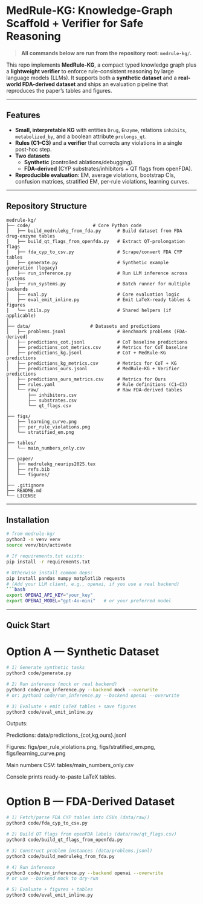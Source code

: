 # MedRule-KG: Knowledge-Graph Scaffold + Verifier for Safe Reasoning

> **All commands below are run from the repository root: `medrule-kg/`.**

This repo implements **MedRule-KG**, a compact typed knowledge graph plus a **lightweight verifier** to enforce rule-consistent reasoning by large language models (LLMs). It supports both a **synthetic dataset** and a **real-world FDA-derived dataset** and ships an evaluation pipeline that reproduces the paper’s tables and figures.

---

## Features

- **Small, interpretable KG** with entities `Drug`, `Enzyme`, relations `inhibits`, `metabolized_by`, and a boolean attribute `prolongs_qt`.
- **Rules (C1–C3)** and a **verifier** that corrects any violations in a single post-hoc step.
- **Two datasets**
  - **Synthetic** (controlled ablations/debugging).
  - **FDA-derived** (CYP substrates/inhibitors + QT flags from openFDA).
- **Reproducible evaluation**: EM, average violations, bootstrap CIs, confusion matrices, stratified EM, per-rule violations, learning curves.

---

## Repository Structure

```
medrule-kg/
├── code/                       # Core Python code
│   ├── build_medrulekg_from_fda.py      # Build dataset from FDA drug-enzyme tables
│   ├── build_qt_flags_from_openfda.py   # Extract QT-prolongation flags
│   ├── fda_cyp_to_csv.py                # Scrape/convert FDA CYP tables
│   ├── generate.py                      # Synthetic example generation (legacy)
│   ├── run_inference.py                 # Run LLM inference across systems
│   ├── run_systems.py                   # Batch runner for multiple backends
│   ├── eval.py                          # Core evaluation logic
│   ├── eval_emit_inline.py              # Emit LaTeX-ready tables & figures
│   └── utils.py                         # Shared helpers (if applicable)
│
├── data/                      # Datasets and predictions
│   ├── problems.jsonl                   # Benchmark problems (FDA-derived)
│   ├── predictions_cot.jsonl            # CoT baseline predictions
│   ├── predictions_cot_metrics.csv      # Metrics for CoT baseline
│   ├── predictions_kg.jsonl             # CoT + MedRule-KG predictions
│   ├── predictions_kg_metrics.csv       # Metrics for CoT + KG
│   ├── predictions_ours.jsonl           # MedRule-KG + Verifier predictions
│   ├── predictions_ours_metrics.csv     # Metrics for Ours
│   ├── rules.yaml                       # Rule definitions (C1–C3)
│   └── raw/                             # Raw FDA-derived tables
│       ├── inhibitors.csv
│       ├── substrates.csv
│       └── qt_flags.csv
│
├── figs/             
│   ├── learning_curve.png
│   ├── per_rule_violations.png
│   └── stratified_em.png
│
├── tables/
│   └── main_numbers_only.csv
│
├── paper/ 
│   ├── medrulekg_neurips2025.tex
│   ├── refs.bib
│   └── figures/
│
├── .gitignore
├── README.md
└── LICENSE
```


---

## Installation

```bash
# from medrule-kg/
python3 -m venv venv
source venv/bin/activate

# If requirements.txt exists:
pip install -r requirements.txt

# Otherwise install common deps:
pip install pandas numpy matplotlib requests
# (Add your LLM client, e.g., openai, if you use a real backend)
```bash
export OPENAI_API_KEY="your_key"
export OPENAI_MODEL="gpt-4o-mini"   # or your preferred model
```

---

## Quick Start

# Option A — Synthetic Dataset

```bash
# 1) Generate synthetic tasks
python3 code/generate.py

# 2) Run inference (mock or real backend)
python3 code/run_inference.py --backend mock --overwrite
# or: python3 code/run_inference.py --backend openai --overwrite

# 3) Evaluate + emit LaTeX tables + save figures
python3 code/eval_emit_inline.py
```
Outputs:

Predictions: data/predictions_{cot,kg,ours}.jsonl

Figures: figs/per_rule_violations.png, figs/stratified_em.png, figs/learning_curve.png

Main numbers CSV: tables/main_numbers_only.csv

Console prints ready-to-paste LaTeX tables.

# Option B — FDA-Derived Dataset

```bash
# 1) Fetch/parse FDA CYP tables into CSVs (data/raw/)
python3 code/fda_cyp_to_csv.py

# 2) Build QT flags from openFDA labels (data/raw/qt_flags.csv)
python3 code/build_qt_flags_from_openfda.py

# 3) Construct problem instances (data/problems.jsonl)
python3 code/build_medrulekg_from_fda.py

# 4) Run inference
python3 code/run_inference.py --backend openai --overwrite
# or use --backend mock to dry-run

# 5) Evaluate + figures + tables
python3 code/eval_emit_inline.py
```
